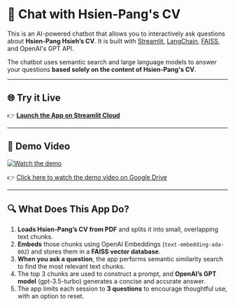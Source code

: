 # 💼 Chat with Hsien-Pang's CV

This is an AI-powered chatbot that allows you to interactively ask questions about **Hsien-Pang Hsieh’s CV**. It is built with [Streamlit](https://streamlit.io), [LangChain](https://www.langchain.com/), [FAISS](https://github.com/facebookresearch/faiss), and OpenAI's GPT API.

The chatbot uses semantic search and large language models to answer your questions **based solely on the content of Hsien-Pang's CV**.

---

## 🌐 Try it Live

👉 [**Launch the App on Streamlit Cloud**](https://chatbotrogerhsieh.streamlit.app/)

---

## 🎥 Demo Video

[![Watch the demo](https://via.placeholder.com/800x450.png?text=Click+to+Watch+Demo+Video)](https://drive.google.com/file/d/1_2r9X73ynALXjO5TmgQqGxwMa0HSnJ4U/view?usp=sharing)

👉 [Click here to watch the demo video on Google Drive](https://drive.google.com/file/d/1_2r9X73ynALXjO5TmgQqGxwMa0HSnJ4U/view?usp=sharing)

---

## 🔍 What Does This App Do?

1. **Loads Hsien-Pang’s CV from PDF** and splits it into small, overlapping text chunks.
2. **Embeds** those chunks using OpenAI Embeddings (`text-embedding-ada-002`) and stores them in a **FAISS vector database**.
3. **When you ask a question**, the app performs semantic similarity search to find the most relevant text chunks.
4. The top 3 chunks are used to construct a prompt, and **OpenAI’s GPT model** (gpt-3.5-turbo) generates a concise and accurate answer.
5. The app limits each session to **3 questions** to encourage thoughtful use, with an option to reset.
